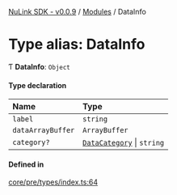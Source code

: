 [NuLink SDK - v0.0.9](../README.md) / [Modules](../modules.md) / DataInfo

# Type alias: DataInfo

Ƭ **DataInfo**: `Object`

#### Type declaration

| Name | Type |
| :------ | :------ |
| `label` | `string` |
| `dataArrayBuffer` | `ArrayBuffer` |
| `category?` | [`DataCategory`](../enums/DataCategory.md) \| `string` |

#### Defined in

[core/pre/types/index.ts:64](https://github.com/NuLink-network/nulink-sdk/blob/66c291e/src/core/pre/types/index.ts#L64)
